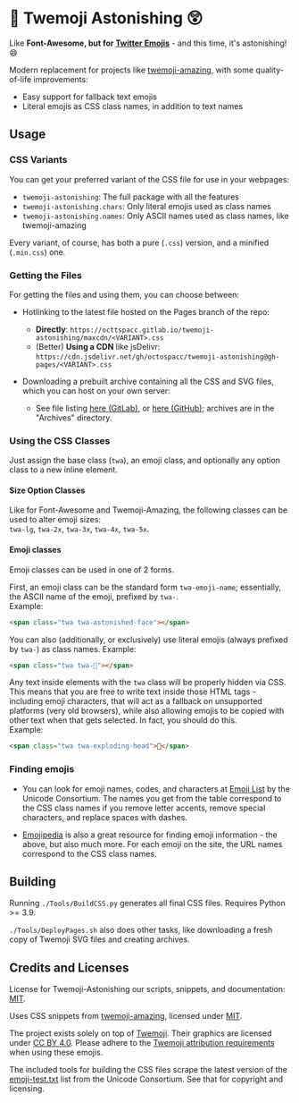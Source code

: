 # 🌈 Twemoji Astonishing 😲

Like **Font-Awesome, but for [Twitter Emojis](https://github.com/twitter/twemoji)** - and this time, it's astonishing! 😄

Modern replacement for projects like [twemoji-amazing](https://github.com/SebastianAigner/twemoji-amazing), with some quality-of-life improvements:

- Easy support for fallback text emojis
- Literal emojis as CSS class names, in addition to text names

## Usage

### CSS Variants

You can get your preferred variant of the CSS file for use in your webpages:

- `twemoji-astonishing`: The full package with all the features
- `twemoji-astonishing.chars`: Only literal emojis used as class names
- `twemoji-astonishing.names`: Only ASCII names used as class names, like twemoji-amazing

Every variant, of course, has both a pure (`.css`) version, and a minified (`.min.css`) one.

### Getting the Files

For getting the files and using them, you can choose between:

- Hotlinking to the latest file hosted on the Pages branch of the repo:
  - **Directly**: `https://octtspacc.gitlab.io/twemoji-astonishing/maxcdn/<VARIANT>.css`
  - (Better) **Using a CDN** like jsDelivr: `https://cdn.jsdelivr.net/gh/octospacc/twemoji-astonishing@gh-pages/<VARIANT>.css`

- Downloading a prebuilt archive containing all the CSS and SVG files, which you can host on your own server:
  - See file listing [here (GitLab)](https://octtspacc.gitlab.io/twemoji-astonishing/index.html), or [here (GitHub)](https://octospacc.github.io/twemoji-astonishing/index.html); archives are in the "Archives" directory.

### Using the CSS Classes

Just assign the base class (`twa`), an emoji class, and optionally any option class to a new inline element.

#### Size Option Classes

Like for Font-Awesome and Twemoji-Amazing, the following classes can be used to alter emoji sizes:  
`twa-lg`, `twa-2x`, `twa-3x`, `twa-4x`, `twa-5x`.

#### Emoji classes

Emoji classes can be used in one of 2 forms.

First, an emoji class can be the standard form `twa-emoji-name`; essentially, the ASCII name of the emoji, prefixed by `twa-`.  
Example:  
```html
<span class="twa twa-astonished-face"></span>
```

You can also (additionally, or exclusively) use literal emojis (always prefixed by `twa-`) as class names.
Example:  
```html
<span class="twa twa-🗿"></span>
```

Any text inside elements with the `twa` class will be properly hidden via CSS.  
This means that you are free to write text inside those HTML tags - including emoji characters, that will act as a fallback on unsupported platforms (very old browsers), while also allowing emojis to be copied with other text when that gets selected. In fact, you should do this.  
Example:  
```html
<span class="twa twa-exploding-head">🤯</span>
```

### Finding emojis

- You can look for emoji names, codes, and characters at [Emoji List](https://unicode.org/emoji/charts/emoji-list.html) by the Unicode Consortium. The names you get from the table correspond to the CSS class names if you remove letter accents, remove special characters, and replace spaces with dashes.

- [Emojipedia](https://emojipedia.org) is also a great resource for finding emoji information - the above, but also much more. For each emoji on the site, the URL names correspond to the CSS class names.

## Building

Running `./Tools/BuildCSS.py` generates all final CSS files. Requires Python >= 3.9.

`./Tools/DeployPages.sh` also does other tasks, like downloading a fresh copy of Twemoji SVG files and creating archives.

## Credits and Licenses

License for Twemoji-Astonishing our scripts, snippets, and documentation: [MIT](https://mit-license.org).

Uses CSS snippets from [twemoji-amazing](https://github.com/SebastianAigner/twemoji-amazing), licensed under [MIT](https://mit-license.org).

The project exists solely on top of [Twemoji](https://twemoji.twitter.com). Their graphics are licensed under [CC BY 4.0](https://creativecommons.org/licenses/by/4.0). Please adhere to the [Twemoji attribution requirements](https://github.com/twitter/twemoji#attribution-requirements) when using these emojis.

The included tools for building the CSS files scrape the latest version of the [emoji-test.txt](https://unicode.org/Public/emoji/) list from the Unicode Consortium. See that for copyright and licensing.
